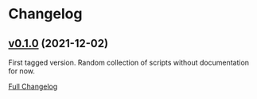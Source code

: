 # Changelog


## [v0.1.0](https://github.com/leifdenby/uclales-utils/tree/v0.1.0) (2021-12-02)

First tagged version. Random collection of scripts without documentation
for now.

[Full Changelog](https://github.com/convml/convml_tt/compare/...v0.1.0)
